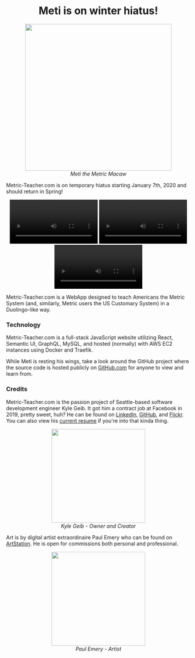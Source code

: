 <h1 align="center">Meti is on winter hiatus!</h1>

<p align="center">
  <img src="https://s3-us-west-2.amazonaws.com/metric-teacher/media/mascot/thumbs-up.png" width="400" />
  <br />
  <em>Meti the Metric Macaw</em>
</p>

Metric-Teacher.com is on temporary hiatus starting January 7th, 2020 and should return in Spring!

<p align="center">
  <video loop autoplay width="240px">
    <source src="https://metric-teacher.s3-us-west-2.amazonaws.com/media/welcome/03-challenge-kickoff-short.mp4" type="video/mp4">
  </video>
  <video loop autoplay width="240px">
    <source src="https://metric-teacher.s3-us-west-2.amazonaws.com/media/welcome/04-tips.mp4" type="video/mp4">
  </video>
  <video loop autoplay width="240px">
    <source src="https://metric-teacher.s3-us-west-2.amazonaws.com/media/welcome/06-subjects.mp4" type="video/mp4">
  </video>
</p>

Metric-Teacher.com is a WebApp designed to teach Americans the Metric System (and, similarly, Metric users the US Customary System) in a Duolingo-like way.

### Technology
Metric-Teacher.com is a full-stack JavaScript website utilizing React, Semantic UI, GraphQL, MySQL, and hosted (normally) with AWS EC2 instances using Docker and Traefik.

While Meti is resting his wings, take a look around the GitHub project where the source code is hosted publicly on [GitHub.com](https://github.com/TiE23/metric-teacher) for anyone to view and learn from.

### Credits
Metric-Teacher.com is the passion project of Seattle-based software development engineer Kyle Geib. It got him a contract job at Facebook in 2019, pretty sweet, huh? He can be found on [LinkedIn](https://www.linkedin.com/in/kyle-m-geib/), [GitHub](https://github.com/TiE23), and [Flickr](https://flickr.com/kg-23). You can also view his [current resume](https://metric-teacher.s3-us-west-2.amazonaws.com/other/Kyle_Geib_Resume.pdf) if you're into that kinda thing.

<p align="center">
  <img src="https://metric-teacher.s3-us-west-2.amazonaws.com/media/portaits/kyle.gif" width="256" />
  <br />
  <em>Kyle Geib - Owner and Creator</em>
</p>

Art is by digital artist extraordinaire Paul Emery who can be found on [ArtStation](https://www.artstation.com/paulstation2). He is open for commissions both personal and professional.

<p align="center">
  <img src="https://metric-teacher.s3-us-west-2.amazonaws.com/media/portaits/paul.gif" width="256" />
  <br />
  <em>Paul Emery - Artist</em>
</p>
